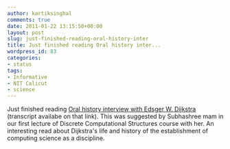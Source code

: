 ```yaml
---
author: kartiksinghal
comments: true
date: 2011-01-22 13:15:50+00:00
layout: post
slug: just-finished-reading-oral-history-inter
title: Just finished reading Oral history inter...
wordpress_id: 83
categories:
- status
tags:
- Informative
- NIT Calicut
- science
---
```


Just finished reading [Oral history interview with Edsger W. Dijkstra](http://special.lib.umn.edu/cbi/oh/display.phtml?id=320) (transcript availabe on that link). This was suggested by Subhashree mam in our first lecture of Discrete Computational Structures course with her. An interesting read about Dijkstra's life and history of the establishment of computing science as a discipline.
